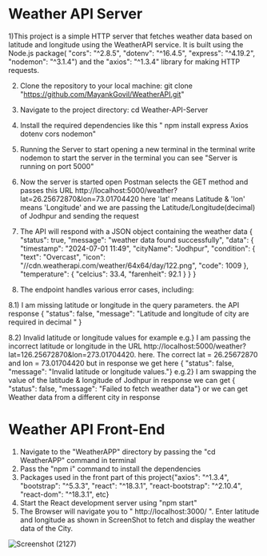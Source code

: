 # Weather API Server

1)This project is a simple HTTP server that fetches weather data based on latitude and longitude using the WeatherAPI service.
It is built using the Node.js package( 
"cors": "^2.8.5",
"dotenv": "^16.4.5",
"express": "^4.19.2",
"nodemon": "^3.1.4") and the "axios": "^1.3.4" library for making HTTP requests.

2) Clone the repository to your local machine:
   git clone "https://github.com/MayankGovil/WeatherAPI.git"

3) Navigate to the project directory: cd Weather-API-Server

4) Install the required dependencies like this " npm install express Axios dotenv cors nodemon"

5) Running the Server to start opening a new terminal in the terminal write nodemon to start the server in the terminal you can see "Server is running on port 5000" 
 
6) Now the server is started open Postman selects the GET method  and passes this URL http://localhost:5000/weather?lat=26.25672870&lon=73.01704420
   here 'lat' means Latitude & 'lon' means 'Longitude' and we are passing the Latitude/Longitude(decimal) of Jodhpur and sending the request

7) The API will respond with a JSON object containing the weather data
   {
    "status": true,
    "message": "weather data found successfully",
    "data": {
        "timestamp": "2024-07-01 11:49",
        "cityName": "Jodhpur",
        "condition": {
            "text": "Overcast",
            "icon": "//cdn.weatherapi.com/weather/64x64/day/122.png",
            "code": 1009
        },
        "temperature": {
            "celcius": 33.4,
            "farenheit": 92.1
        }
    }
}

8) The endpoint handles various error cases, including:

8.1) I am missing latitude or longitude in the query parameters. the API response
 {
    "status": false,
    "message": "Latitude and longitude of city are required in decimal "
}

8.2) Invalid latitude or longitude values for example 
  e.g.} I am passing the incorrect latitude or longitude in the URL http://localhost:5000/weather?lat=126.25672870&lon=273.01704420.
here. The correct lat = 26.25672870 and lon = 73.01704420 but in response we get here { "status": false, "message": "Invalid latitude or longitude values."}
 e.g.2} I am swapping the value of the latitude & longitude of Jodhpur in response we can get { "status": false, "message": "Failed to fetch weather data"} or 
 we can get Weather data from a different city in response


# Weather API Front-End

1) Navigate to the "WeatherAPP" directory by passing the "cd WeatherAPP" command in terminal
2) Pass the "npm i" command to install the dependencies 
3) Packages used in the front part of this project{"axios": "^1.3.4", "bootstrap": "^5.3.3", "react": "^18.3.1", "react-bootstrap": "^2.10.4", "react-dom": "^18.3.1", etc}
4) Start the React development server using "npm start"
5) The Browser will navigate you to  " http://localhost:3000/ ". Enter latitude and longitude as shown in ScreenShot to fetch and display the weather data of the City.

![Screenshot (2127)](https://github.com/MayankGovil/WeatherAPP-API_Project/assets/109503340/42078ac6-bff8-466a-8150-e78b7f739775)

